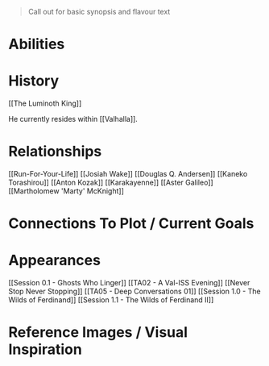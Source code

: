 > Call out for basic synopsis and flavour text

# Abilities

# History
[[The Luminoth King]]

He currently resides within [[Valhalla]].
# Relationships
[[Run-For-Your-Life]]
[[Josiah Wake]]
[[Douglas Q. Andersen]]
[[Kaneko Torashirou]]
[[Anton Kozak]]
[[Karakayenne]]
[[Aster Galileo]]
[[Martholomew 'Marty' McKnight]]
# Connections To Plot / Current Goals

# Appearances

[[Session 0.1 - Ghosts Who Linger]]
[[TA02 - A Val-ISS Evening]]
[[Never Stop Never Stopping]]
[[TA05 - Deep Conversations 01]]
[[Session 1.0 - The Wilds of Ferdinand]]
[[Session 1.1 - The Wilds of Ferdinand II]]

# Reference Images / Visual Inspiration